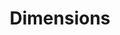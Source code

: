 ---
layout: default
bigquery: https://console.cloud.google.com/bigquery?p=covid-19-dimensions-ai&page=table&d=data&t=publications
contributors: Digital Science, https://www.digital-science.com/
cost: Free for personal, non-commercial use.
description: Dimensions contains more than 100 million publications, ranging from
  articles published in scholarly journals, books and book chapters, to preprints
  and conference proceedings. All publications are contextualized with linked data
  sets, funding, publications, patents, clinical trials, and policy documents. You
  can also view associated categories, funders, institutions, and researcher profiles.
documentation: https://docs.dimensions.ai/bigquery/index.html
last_edit: Mon, 04 Apr 2022 19:04:00 GMT
location: https://www.dimensions.ai/products/free/
maintained_by: Digital Science, https://www.digital-science.com/
schema_fields: '[''resulting_publication_ids'', ''brief_title'', ''funding_cny'',
  ''altmetrics'', ''priority_year'', ''eisbn'', ''acronyms'', ''date_normal'', ''funding_details'',
  ''funder_org'', ''expiration_year'', ''metrics'', ''parent_id'', ''assignee_orgs'',
  ''funder_org_acronyms'', ''registry'', ''original_assignee_orgs'', ''end_date'',
  ''reference_ids'', ''current_assignee_countries'', ''legal_status'', ''isbn'', ''category_icrp_cso'',
  ''citations_count'', ''authors'', ''research_org_state_names'', ''book_series_title'',
  ''doi'', ''issue'', ''pmid'', ''source_id'', ''associated_publication_doi'', ''external_ids'',
  ''repository_id'', ''priority_date'', ''research_org_countries'', ''mesh_terms'',
  ''publication_year'', ''type'', ''date_inserted'', ''open_access_categories_v2'',
  ''granted_year'', ''relationships'', ''associated_publication_id'', ''id'', ''publication_ids'',
  ''filing_date'', ''linkout'', ''journal_lists'', ''original_abstract'', ''category_uoa'',
  ''funder_org_cities'', ''family_id'', ''ipcr'', ''funding_nzd'', ''family_count'',
  ''researcher_ids'', ''funding_gbp'', ''research_org_country_names'', ''acknowledgements'',
  ''organisation_details'', ''inventor_names'', ''category_bra'', ''category_hrcs_rac'',
  ''patent_ids'', ''funding_cad'', ''embargo_date'', ''license'', ''editors'', ''conditions'',
  ''category_sdg'', ''application_number'', ''proceedings_title'', ''status'', ''acronym'',
  ''date'', ''category_hrcs_hc'', ''open_access_categories'', ''interventions'', ''address'',
  ''supporting_grant_ids'', ''established'', ''pages'', ''research_org_city_names'',
  ''funder_org_state_codes'', ''funding_jpy'', ''labels'', ''expiration_date'', ''jurisdiction'',
  ''category_icrp_ct'', ''abstract'', ''grant_number'', ''publication_date'', ''legal_events'',
  ''mesh_headings'', ''associated_publication_arxiv_id'', ''subtitles'', ''categories'',
  ''cited_by_ids'', ''funder_orgs'', ''language'', ''date_print'', ''current_assignee'',
  ''funding_aud'', ''citation_string'', ''current_assignee_orgs'', ''funding_chf'',
  ''active_years'', ''name'', ''volume'', ''family_members_ids'', ''associated_grant_ids'',
  ''end_year'', ''email_address'', ''funding_currency'', ''cpc'', ''research_org_state_codes'',
  ''title'', ''aliases'', ''conference'', ''arxiv_id'', ''foa_number'', ''granted_date'',
  ''category_hra'', ''repository_url'', ''funder_org_countries'', ''research_org_cities'',
  ''funder_countries'', ''date_online'', ''citations'', ''journal'', ''description'',
  ''category_rcdc'', ''funding_eur'', ''investigators'', ''research_orgs'', ''created_date'',
  ''category_for'', ''pmcid'', ''concepts'', ''funding_usd'', ''filing_status'', ''resulting_publication_doi'',
  ''start_date'', ''kind'', ''funding_amount'', ''original_assignee_countries'', ''date_modified'',
  ''wikipedia_url'', ''filing_year'', ''original_title'', ''year'', ''book_title'',
  ''clinical_trial_ids'', ''links'', ''repository_name'', ''types'', ''publisher'',
  ''assignee_countries'', ''original_assignee'', ''date_imported_gbq'', ''phase'',
  ''associated_publication_pmid'', ''start_year'', ''gender'']'
shortname: dimensions
tags:
- scholarly literature
- patents
- funding
- clinical trials
- academic profiles
terms_of_use: 'Use of both the Dimensions COVID-19 dataset and full Dimensions dataset
  are subject to the Dimensions Terms of use: https://www.dimensions.ai/policies-terms-legal '
title: Dimensions
uuid: dcff88bd-fe6b-4fdb-8159-809bf9d7bc1c
---